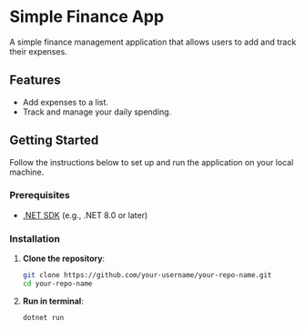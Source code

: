 # Simple Finance App

A simple finance management application that allows users to add and track their expenses.

## Features

- Add expenses to a list.
- Track and manage your daily spending.

## Getting Started

Follow the instructions below to set up and run the application on your local machine.

### Prerequisites

- [.NET SDK](https://dotnet.microsoft.com/download) (e.g., .NET 8.0 or later)

### Installation

1. **Clone the repository**:

   ```bash
   git clone https://github.com/your-username/your-repo-name.git
   cd your-repo-name
2. **Run in terminal**:
   ```bash
   dotnet run
